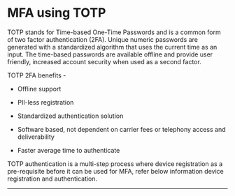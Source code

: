 # MFA using TOTP 

TOTP stands for Time-based One-Time Passwords and is a common form of two factor authentication (2FA). Unique numeric passwords are generated with a standardized algorithm that uses the current time as an input. The time-based passwords are available offline and provide user friendly, increased account security when used as a second factor.

TOTP 2FA benefits - 

- Offline support

- PII-less registration 

- Standardized authentication solution 

- Software based, not dependent on carrier fees or telephony access and deliverability 

- Faster average time to authenticate


TOTP authentication is a multi-step process where  device registration as a pre-requisite before it  can be used for  MFA, refer below information device registration and authentication. 

<!-- type: row -->

<!-- type: card
title: TOTP Device registration
description: Registration of user TOTP device.
link: ?path=docs/ciam-mfa/TOTP-Registration.md
-->

<!-- type: card
title:  MFA using TOTP Device
description: User Multi-factor authentication using TOTP device.
link: ?path=docs/ciam-mfa/TOTP-Authentication.md
-->

<!-- type: row-end -->

---
